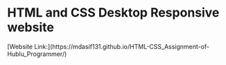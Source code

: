 <h1>HTML and CSS Desktop Responsive website</h1>
[Website Link:](https://mdasif131.github.io/HTML-CSS_Assignment-of-Hublu_Programmer/)
